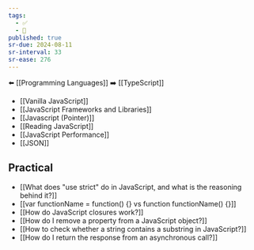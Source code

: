 ```yaml
---
tags:
  - ✅
  - 🧭
published: true
sr-due: 2024-08-11
sr-interval: 33
sr-ease: 276
---
```

⬅️ [[Programming Languages]]
➡️ [[TypeScript]]

- [[Vanilla JavaScript]]
- [[JavaScript Frameworks and Libraries]]
- [[Javascript (Pointer)]]
- [[Reading JavaScript]]
- [[JavaScript Performance]]
- [[JSON]]


## Practical
- [[What does "use strict" do in JavaScript, and what is the reasoning behind it?]]
- [[var functionName = function() {} vs function functionName() {}]]
- [[How do JavaScript closures work?]]
- [[How do I remove a property from a JavaScript object?]]
- [[How to check whether a string contains a substring in JavaScript?]]
- [[How do I return the response from an asynchronous call?]]



